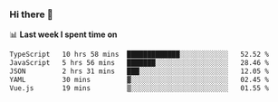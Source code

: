 ### Hi there 👋

<!--
**DBvc/DBvc** is a ✨ _special_ ✨ repository because its `README.md` (this file) appears on your GitHub profile.

Here are some ideas to get you started:

- 🔭 I’m currently working on ...
- 🌱 I’m currently learning ...
- 👯 I’m looking to collaborate on ...
- 🤔 I’m looking for help with ...
- 💬 Ask me about ...
- 📫 How to reach me: ...
- 😄 Pronouns: ...
- ⚡ Fun fact: ...
-->

📊 **Last week I spent time on**
<!--START_SECTION:waka-->

```txt
TypeScript   10 hrs 58 mins  █████████████░░░░░░░░░░░░   52.52 %
JavaScript   5 hrs 56 mins   ███████░░░░░░░░░░░░░░░░░░   28.46 %
JSON         2 hrs 31 mins   ███░░░░░░░░░░░░░░░░░░░░░░   12.05 %
YAML         30 mins         ▓░░░░░░░░░░░░░░░░░░░░░░░░   02.45 %
Vue.js       19 mins         ▒░░░░░░░░░░░░░░░░░░░░░░░░   01.55 %
```

<!--END_SECTION:waka-->
